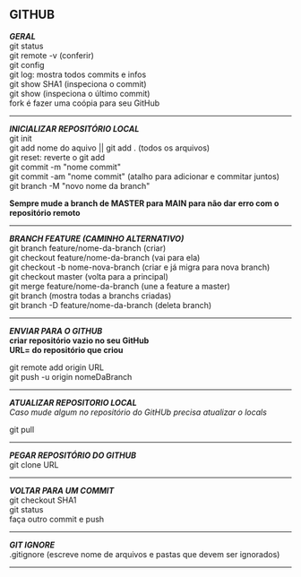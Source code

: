 ## GITHUB

***GERAL***<br>
git status<br>
git remote -v (conferir)<br>
git config<br>
git log: mostra todos commits e infos<br>
git show SHA1 (inspeciona o commit)<br>
git show (inspeciona o último commit)<br>
fork é fazer uma coópia para seu GitHub<br>

---
***INICIALIZAR REPOSITÓRIO LOCAL***<br>
git init<br>
git add nome do aquivo || git add . (todos os arquivos)<br>
git reset: reverte o git add<br>
git commit -m "nome commit"<br>
git commit -am "nome commit" (atalho para adicionar e commitar juntos)<br>
git branch -M "novo nome da branch"<br>


**Sempre mude a branch de MASTER para MAIN para não dar erro com o repositório remoto**

---
***BRANCH FEATURE (CAMINHO ALTERNATIVO)***<br>
git branch feature/nome-da-branch (criar)<br>
git checkout feature/nome-da-branch (vai para ela)<br>
git checkout -b nome-nova-branch (criar e já migra para nova branch)<br>
git checkout master (volta para a principal)<br>
git merge feature/nome-da-branch (une a feature a master)<br>
git branch (mostra todas a branchs criadas)<br>
git branch -D feature/nome-da-branch (deleta branch)<br>

---
***ENVIAR PARA O GITHUB***<br>
**criar repositório vazio no seu GitHub** <br>
**URL= do repositório que criou**<br>

git remote add origin URL<br>
git push -u origin nomeDaBranch<br>

---
***ATUALIZAR REPOSITORIO LOCAL***<br>
*Caso mude algum no repositório do GitHUb precisa atualizar o locals*<br>

git pull <br>

---
***PEGAR REPOSITÓRIO DO GITHUB***<br>
git clone URL

---
***VOLTAR PARA UM COMMIT***<br>
git checkout SHA1 <br>
git status <br>
faça outro commit e push <br>

---
***GIT IGNORE***<br>
.gitignore (escreve nome de arquivos e pastas que devem ser ignorados)<br>

---
